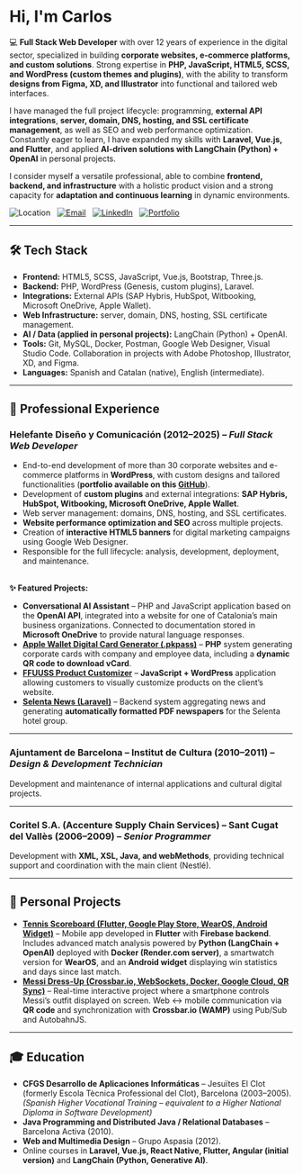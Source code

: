 # Hi, I'm Carlos

💻 **Full Stack Web Developer** with over 12 years of experience in the digital sector, specialized in building **corporate websites, e-commerce platforms, and custom solutions**. Strong expertise in **PHP, JavaScript, HTML5, SCSS, and WordPress (custom themes and plugins)**, with the ability to transform **designs from Figma, XD, and Illustrator** into functional and tailored web interfaces.

I have managed the full project lifecycle: programming, **external API integrations**, **server, domain, DNS, hosting, and SSL certificate management**, as well as SEO and web performance optimization. Constantly eager to learn, I have expanded my skills with **Laravel, Vue.js, and Flutter**, and applied **AI-driven solutions with LangChain (Python) + OpenAI** in personal projects.

I consider myself a versatile professional, able to combine **frontend, backend, and infrastructure** with a holistic product vision and a strong capacity for **adaptation and continuous learning** in dynamic environments.  

![Location](https://img.shields.io/badge/🛰️-Barcelona-DD3333?logoColor=white&style=for-the-badge&labelColor=e8e8e8)&nbsp;&nbsp;
[![Email](https://img.shields.io/badge/📬-holaturmo%40gmail.com-orange?logoColor=white&style=for-the-badge&labelColor=e8e8e8)](mailto:holaturmo@gmail.com)&nbsp;&nbsp;
[![LinkedIn](https://img.shields.io/badge/🔗-LinkedIn-0077B5?style=for-the-badge&logoColor=white&labelColor=e8e8e8)](https://linkedin.com/in/cturmo)&nbsp;&nbsp;
[![Portfolio](https://img.shields.io/badge/🌐-Portfolio-black?style=for-the-badge&logoColor=white&labelColor=e8e8e8)](https://github.com/zeliuk/portfolio)   

---

## 🛠️ Tech Stack

- **Frontend:** HTML5, SCSS, JavaScript, Vue.js, Bootstrap, Three.js.  
- **Backend:** PHP, WordPress (Genesis, custom plugins), Laravel. 
- **Integrations:** External APIs (SAP Hybris, HubSpot, Witbooking, Microsoft OneDrive, Apple Wallet).
- **Web Infrastructure:** server, domain, DNS, hosting, SSL certificate management.
- **AI / Data (applied in personal projects):** LangChain (Python) + OpenAI.  
- **Tools:** Git, MySQL, Docker, Postman, Google Web Designer, Visual Studio Code. Collaboration in projects with Adobe Photoshop, Illustrator, XD, and Figma.  
- **Languages:** Spanish and Catalan (native), English (intermediate).

---

## 🚀 Professional Experience

### Helefante Diseño y Comunicación (2012–2025) – *Full Stack Web Developer*
- End-to-end development of more than 30 corporate websites and e-commerce platforms in **WordPress**, with custom designs and tailored functionalities (**portfolio available on this [GitHub](https://github.com/zeliuk/portfolio)**).  
- Development of **custom plugins** and external integrations: **SAP Hybris, HubSpot, Witbooking, Microsoft OneDrive, Apple Wallet**.  
- Web server management: domains, DNS, hosting, and SSL certificates.  
- **Website performance optimization and SEO** across multiple projects.  
- Creation of **interactive HTML5 banners** for digital marketing campaigns using Google Web Designer.  
- Responsible for the full lifecycle: analysis, development, deployment, and maintenance.  <br><br>

**✨ Featured Projects:**  
- **Conversational AI Assistant** – PHP and JavaScript application based on the **OpenAI API**, integrated into a website for one of Catalonia’s main business organizations. Connected to documentation stored in **Microsoft OneDrive** to provide natural language responses.  
- **[Apple Wallet Digital Card Generator (.pkpass)](https://github.com/zeliuk/pkpass-wallet-apple)** – **PHP** system generating corporate cards with company and employee data, including a **dynamic QR code to download vCard**.  
- **[FFUUSS Product Customizer](https://github.com/zeliuk/doityourself-handdryer-customizer)** – **JavaScript + WordPress** application allowing customers to visually customize products on the client’s website.  
- **[Selenta News (Laravel)](https://github.com/zeliuk/selentanews)** – Backend system aggregating news and generating **automatically formatted PDF newspapers** for the Selenta hotel group.

---

### Ajuntament de Barcelona – Institut de Cultura (2010–2011) – *Design & Development Technician*  
Development and maintenance of internal applications and cultural digital projects.  

---

### Coritel S.A. (Accenture Supply Chain Services) – Sant Cugat del Vallès (2006–2009) – *Senior Programmer*  
Development with **XML, XSL, Java, and webMethods**, providing technical support and coordination with the main client (Nestlé).  

---

<!-- ### Cadbury España – El Prat de Llobregat (2005–2006)  
*HelpDesk (internship)*  
- Technical support and troubleshooting for internal users.  

--- -->

## 📱 Personal Projects

- **[Tennis Scoreboard (Flutter, Google Play Store, WearOS, Android Widget)](https://play.google.com/store/apps/details?id=xyz.zeliuk.apptenis)** – Mobile app developed in **Flutter** with **Firebase backend**. Includes advanced match analysis powered by **Python (LangChain + OpenAI)** deployed with **Docker (Render.com server)**, a smartwatch version for **WearOS**, and an **Android widget** displaying win statistics and days since last match.  
- **[Messi Dress-Up (Crossbar.io, WebSockets, Docker, Google Cloud, QR Sync)](http://zeliuk.xyz/messi/)** – Real-time interactive project where a smartphone controls Messi’s outfit displayed on screen. Web ↔ mobile communication via **QR code** and synchronization with **Crossbar.io (WAMP)** using Pub/Sub and AutobahnJS.  

---

## 🎓 Education

- **CFGS Desarrollo de Aplicaciones Informáticas** – Jesuïtes El Clot (formerly Escola Tècnica Professional del Clot), Barcelona (2003–2005).  
*(Spanish Higher Vocational Training – equivalent to a Higher National Diploma in Software Development)*   
- **Java Programming and Distributed Java / Relational Databases** – Barcelona Activa (2010).  
- **Web and Multimedia Design** – Grupo Aspasia (2012).  
- Online courses in **Laravel, Vue.js, React Native, Flutter, Angular (initial version)** and **LangChain (Python, Generative AI)**.  

